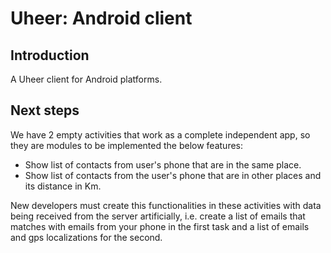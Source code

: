 # Uheer: Android client

## Introduction
A Uheer client for Android platforms.


## Next steps
We have 2 empty activities that work as a complete independent app, so they are modules to be implemented the below features:

+ Show list of contacts from user's phone that are in the same place.
+ Show list of contacts from the user's phone that are in other places and its distance in Km.

New developers must create this functionalities in these activities with data being received from the server artificially, i.e. create a list of emails that matches with emails from your phone in the first task and a list of emails and gps localizations for the second. 